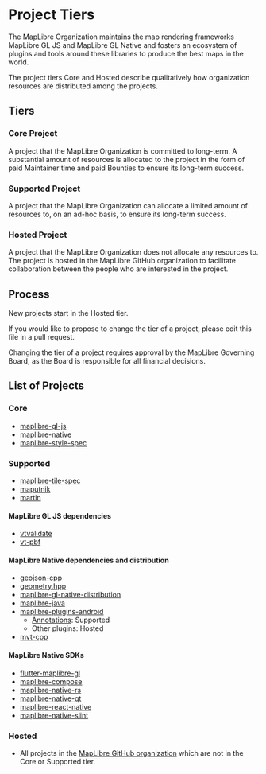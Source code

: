 # Project Tiers

The MapLibre Organization maintains the map rendering frameworks MapLibre GL JS and MapLibre GL Native and fosters an ecosystem of plugins and tools around these libraries to produce the best maps in the world.

The project tiers Core and Hosted describe qualitatively how organization resources are distributed among the projects.

## Tiers

### Core Project

A project that the MapLibre Organization is committed to long-term. A substantial amount of resources is allocated to the project in the form of paid Maintainer time and paid Bounties to ensure its long-term success.

### Supported Project

A project that the MapLibre Organization can allocate a limited amount of resources to, on an ad-hoc basis, to ensure its long-term success.

### Hosted Project

A project that the MapLibre Organization does not allocate any resources to. The project is hosted in the MapLibre GitHub organization to facilitate collaboration between the people who are interested in the project.

## Process

New projects start in the Hosted tier.

If you would like to propose to change the tier of a project, please edit this file in a pull request.

Changing the tier of a project requires approval by the MapLibre Governing Board, as the Board is responsible for all financial decisions.

## List of Projects

### Core

- [maplibre-gl-js](https://github.com/maplibre/maplibre-gl-js)
- [maplibre-native](https://github.com/maplibre/maplibre-native)
- [maplibre-style-spec](https://github.com/maplibre/maplibre-style-spec)

### Supported

- [maplibre-tile-spec](https://github.com/maplibre/maplibre-tile-spec)
- [maputnik](https://github.com/maplibre/maputnik)
- [martin](https://github.com/maplibre/martin)

#### MapLibre GL JS dependencies

- [vtvalidate](https://github.com/maplibre/vtvalidate)
- [vt-pbf](https://github.com/maplibre/vt-pbf/)

#### MapLibre Native dependencies and distribution

- [geojson-cpp](https://github.com/maplibre/geojson-cpp)
- [geometry.hpp](https://github.com/maplibre/geometry.hpp)
- [maplibre-gl-native-distribution](https://github.com/maplibre/maplibre-gl-native-distribution)
- [maplibre-java](https://github.com/maplibre/maplibre-java)
- [maplibre-plugins-android](https://github.com/maplibre/maplibre-plugins-android)
  - [Annotations](https://github.com/maplibre/maplibre-plugins-android/tree/main/plugin-annotation): Supported
  - Other plugins: Hosted
- [mvt-cpp](https://github.com/maplibre/mvt-cpp)

#### MapLibre Native SDKs

- [flutter-maplibre-gl](https://github.com/maplibre/flutter-maplibre-gl)
- [maplibre-compose](https://github.com/maplibre/maplibre-compose)
- [maplibre-native-rs](https://github.com/maplibre/maplibre-native-rs)
- [maplibre-native-qt](https://github.com/maplibre/maplibre-native-qt)
- [maplibre-react-native](https://github.com/maplibre/maplibre-react-native)
- [maplibre-native-slint](https://github.com/maplibre/maplibre-native-slint)

### Hosted

- All projects in the [MapLibre GitHub organization](https://github.com/maplibre/) which are not in the Core or Supported tier.
